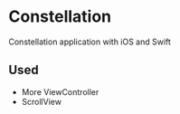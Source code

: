 # Constellation

Constellation application with iOS and Swift

## Used

- More ViewController
- ScrollView

